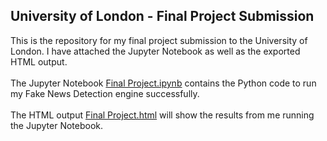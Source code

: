 ## University of London - Final Project Submission

This is the repository for my final project submission to the University of London. I have attached the Jupyter Notebook as well as the exported HTML output.  <br><br>
The Jupyter Notebook [Final Project.ipynb](https://github.com/simonmurrell1979/finalproject/blob/main/Final%20Project.ipynb) contains the Python code to run my Fake News Detection engine successfully. <br><br>
The HTML output [Final Project.html](https://github.com/simonmurrell1979/finalproject/blob/main/Final%20Project.html) will show the results from me running the Jupyter Notebook. <br><br>


